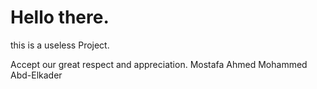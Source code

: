 # Hello there.
this is a useless Project.

Accept our great respect and appreciation.
Mostafa Ahmed Mohammed Abd-Elkader
